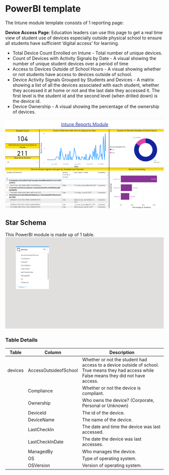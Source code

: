 # PowerBI template
The Intune module template consists of 1 reporting page:

<strong> Device Access Page</strong>: Education leaders can use this page to get a real time view of student use of devices especially outside physical school to ensure all students have sufficient ‘digital access’ for learning.
 - Total Device Count Enrolled on Intune - Total number of unique devices.
 - Count of Devices with Activity Signals by Date - A visual showing the number of unique student devices over a period of time
 - Access to Devices Outside of School Hours - A visual showing whether or not students have access to devices outside of school.
 - Device Activity Signals Grouped by Students and Devices - A matrix showing a list of all the devices associated with each student, whether they accessed it at home or not and the last date they accessed it. The first level is the student id and the second level (when drilled down) is the device id.
 - Device Ownership - A visual showing the percentage of the ownership of devices.

![image](https://github.com/cstohlmann/oea-intune-module/blob/0b36a9e9d2e194956049073f840eff3f7b690be6/docs/images/Intune%20PowerBI%20Dashboard.png)

## Star Schema
This PowerBI module is made up of 1 table.
![image](https://github.com/cstohlmann/oea-intune-module/blob/e2e5e532bf20963da4e5d3f8d02420f8f204473f/docs/images/Intune%20Semantic%20Model.png)

### Table Details 
| Table | Column | Description |
| --- | --- | --- |
| devices| AccessOutsideofSchool | Whether or not the student had access to a device outside of school. True means they had access while False means they did not have access. |
| | Compliance | Whether or not the device is compliant.  |
| | Ownership | Who owns the device? (Corporate, Personal or Unknown)  |
| | DeviceId | The id of the device. |
| | DeviceName | The name of the device.  |
| | LastCheckIn | The date and time the device was last accessed.  |
| | LastCheckInDate | The date the device was last accesses. |
| | ManagedBy | Who manages the device.  |
| | OS | Type of operating system.  |
| | OSVersion | Version of operating system.  |

